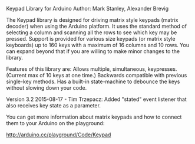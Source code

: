 Keypad Library for Arduino
Author:  Mark Stanley, Alexander Brevig

The Keypad library is designed for driving matrix style keypads (matrix decoder) when using the Arduino platform. It uses the standard method of selecting a column and scanning all the rows to see which key may be pressed. Support is provided for various size keypads (or matrix style keyboards) up to 160 keys with a maximum of 16 columns and 10 rows. You can expand beyond that if you are willing to make minor changes to the library.

Features of this library are:
	Allows multiple, simultaneous, keypresses. (Current max of 10 keys at one time.)
	Backwards compatible with previous single-key methods.
	Has a built-in state-machine to debounce the keys without slowing down your code.


Version 3.2 	2015-08-17 - Tim Trzepacz:
        Added "stated" event listener that also receives key state as a parameter.


You can get more information about matrix keypads and how to connect them to your Arduino on the playground:

http://arduino.cc/playground/Code/Keypad
